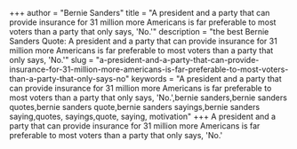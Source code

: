 +++
author = "Bernie Sanders"
title = "A president and a party that can provide insurance for 31 million more Americans is far preferable to most voters than a party that only says, 'No.'"
description = "the best Bernie Sanders Quote: A president and a party that can provide insurance for 31 million more Americans is far preferable to most voters than a party that only says, 'No.'"
slug = "a-president-and-a-party-that-can-provide-insurance-for-31-million-more-americans-is-far-preferable-to-most-voters-than-a-party-that-only-says-no"
keywords = "A president and a party that can provide insurance for 31 million more Americans is far preferable to most voters than a party that only says, 'No.',bernie sanders,bernie sanders quotes,bernie sanders quote,bernie sanders sayings,bernie sanders saying,quotes, sayings,quote, saying, motivation"
+++
A president and a party that can provide insurance for 31 million more Americans is far preferable to most voters than a party that only says, 'No.'
